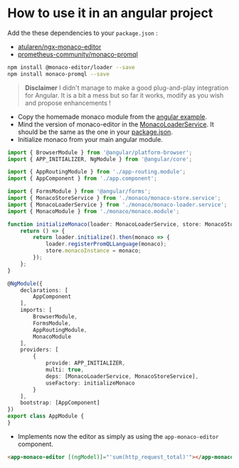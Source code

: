 # How to use it in an angular project
Add the these dependencies to your ``package.json`` :
- [atularen/ngx-monaco-editor](https://github.com/atularen/ngx-monaco-editor)
- [prometheus-community/monaco-promql](https://github.com/prometheus-community/monaco-promql)

```bash
npm install @monaco-editor/loader --save
npm install monaco-promql --save
```

> **Disclaimer**
> I didn't manage to make a good plug-and-play integration for Angular.
> It is a bit a mess but so far it works, modify as you wish and propose enhancements !

- Copy the homemade monaco module from the [angular example](./../examples/angular-promql/src/app/monaco).
- Mind the version of monaco-editor in the [MonacoLoaderService](./../examples/angular-promql/src/app/monaco/monaco-loader.service.ts).
  It should be the same as the one in your [package.json](./../examples/angular-promql/package.json).
- Initialize monaco from your main angular module.

```typescript
import { BrowserModule } from '@angular/platform-browser';
import { APP_INITIALIZER, NgModule } from '@angular/core';

import { AppRoutingModule } from './app-routing.module';
import { AppComponent } from './app.component';

import { FormsModule } from '@angular/forms';
import { MonacoStoreService } from './monaco/monaco-store.service';
import { MonacoLoaderService } from './monaco/monaco-loader.service';
import { MonacoModule } from './monaco/monaco.module';

function initializeMonaco(loader: MonacoLoaderService, store: MonacoStoreService): () => Promise<void> {
	return () => {
		return loader.initialize().then(monaco => {
			loader.registerPromQLLanguage(monaco);
			store.monacoInstance = monaco;
		});
	};
}

@NgModule({
	declarations: [
		AppComponent
	],
	imports: [
		BrowserModule,
		FormsModule,
		AppRoutingModule,
		MonacoModule
	],
	providers: [
		{
			provide: APP_INITIALIZER,
			multi: true,
			deps: [MonacoLoaderService, MonacoStoreService],
			useFactory: initializeMonaco
		}
	],
	bootstrap: [AppComponent]
})
export class AppModule {
}
```

- Implements now the editor as simply as using the ``app-monaco-editor`` component.

```html
<app-monaco-editor [(ngModel)]="'sum(http_request_total)'"></app-monaco-editor>
```
